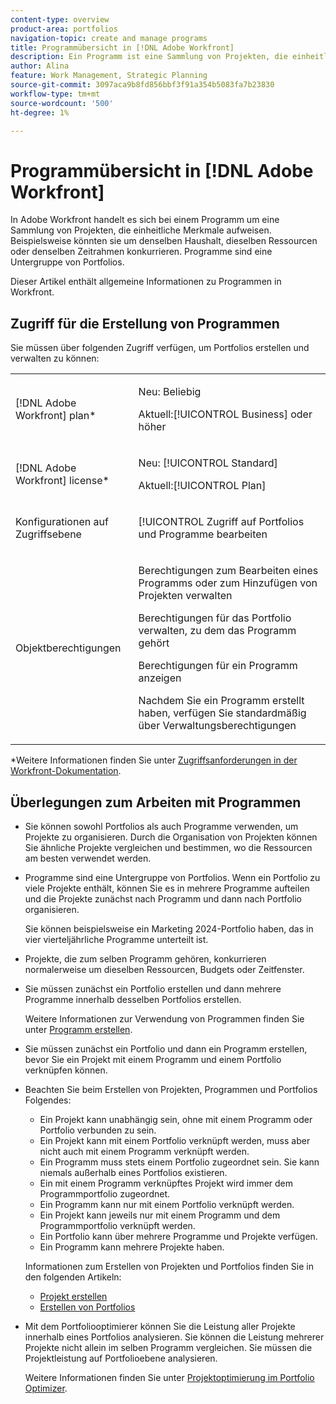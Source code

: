 ```yaml
---
content-type: overview
product-area: portfolios
navigation-topic: create and manage programs
title: Programmübersicht in [!DNL Adobe Workfront]
description: Ein Programm ist eine Sammlung von Projekten, die einheitliche Merkmale aufweisen. Diese Projekte konkurrieren normalerweise um dieselben Ressourcen, Budgets oder Zeitnischen. Programme sind eine Untergruppe von Portfolios. Sie können Projekte mit Programmen verknüpfen, bevor sie einem Portfolio hinzugefügt werden.
author: Alina
feature: Work Management, Strategic Planning
source-git-commit: 3097aca9b8fd856bbf3f91a354b5083fa7b23830
workflow-type: tm+mt
source-wordcount: '500'
ht-degree: 1%

---
```


# Programmübersicht in [!DNL Adobe Workfront]

<!-- Audited: 09/2024 -->

In Adobe Workfront handelt es sich bei einem Programm um eine Sammlung von Projekten, die einheitliche Merkmale aufweisen. Beispielsweise könnten sie um denselben Haushalt, dieselben Ressourcen oder denselben Zeitrahmen konkurrieren. Programme sind eine Untergruppe von Portfolios.

Dieser Artikel enthält allgemeine Informationen zu Programmen in Workfront.

## Zugriff für die Erstellung von Programmen

<!--leave the table uncollapsed as this article is about access-->

Sie müssen über folgenden Zugriff verfügen, um Portfolios erstellen und verwalten zu können:

<table style="table-layout:auto"> 
 <col> 
 <col> 
 <tbody> 
  <tr> 
   <td role="rowheader">[!DNL Adobe Workfront] plan*</td> 
   <td> <p>Neu: Beliebig</p>
   <p>Aktuell:[!UICONTROL Business] oder höher</p> </td> 
  </tr> 
  <tr> 
   <td role="rowheader">[!DNL Adobe Workfront] license*</td> 
   <td> <p>Neu: [!UICONTROL Standard]</p>
   <p>Aktuell:[!UICONTROL Plan] </p> </td> 
  </tr> 
  <tr> 
   <td role="rowheader">Konfigurationen auf Zugriffsebene</td> 
   <td> <p>[!UICONTROL Zugriff auf Portfolios und Programme bearbeiten</p>  </td> 
  </tr> 
  <tr> 
   <td role="rowheader">Objektberechtigungen</td> 
   <td> <p>Berechtigungen zum Bearbeiten eines Programms oder zum Hinzufügen von Projekten verwalten</p>
   <p>Berechtigungen für das Portfolio verwalten, zu dem das Programm gehört </p>
   <p>Berechtigungen für ein Programm anzeigen</p>
   <p>Nachdem Sie ein Programm erstellt haben, verfügen Sie standardmäßig über Verwaltungsberechtigungen</p> 
    </td> 
  </tr> 
 </tbody> 
</table>

*Weitere Informationen finden Sie unter [Zugriffsanforderungen in der Workfront-Dokumentation](/help/quicksilver/administration-and-setup/add-users/access-levels-and-object-permissions/access-level-requirements-in-documentation.md).


## Überlegungen zum Arbeiten mit Programmen

* Sie können sowohl Portfolios als auch Programme verwenden, um Projekte zu organisieren. Durch die Organisation von Projekten können Sie ähnliche Projekte vergleichen und bestimmen, wo die Ressourcen am besten verwendet werden.

* Programme sind eine Untergruppe von Portfolios. Wenn ein Portfolio zu viele Projekte enthält, können Sie es in mehrere Programme aufteilen und die Projekte zunächst nach Programm und dann nach Portfolio organisieren.

  Sie können beispielsweise ein Marketing 2024-Portfolio haben, das in vier vierteljährliche Programme unterteilt ist.

* Projekte, die zum selben Programm gehören, konkurrieren normalerweise um dieselben Ressourcen, Budgets oder Zeitfenster.

* Sie müssen zunächst ein Portfolio erstellen und dann mehrere Programme innerhalb desselben Portfolios erstellen.

  Weitere Informationen zur Verwendung von Programmen finden Sie unter [Programm erstellen](../../../manage-work/portfolios/create-and-manage-programs/create-program.md).

* Sie müssen zunächst ein Portfolio und dann ein Programm erstellen, bevor Sie ein Projekt mit einem Programm und einem Portfolio verknüpfen können.

* Beachten Sie beim Erstellen von Projekten, Programmen und Portfolios Folgendes:

   * Ein Projekt kann unabhängig sein, ohne mit einem Programm oder Portfolio verbunden zu sein.
   * Ein Projekt kann mit einem Portfolio verknüpft werden, muss aber nicht auch mit einem Programm verknüpft werden.
   * Ein Programm muss stets einem Portfolio zugeordnet sein. Sie kann niemals außerhalb eines Portfolios existieren.
   * Ein mit einem Programm verknüpftes Projekt wird immer dem Programmportfolio zugeordnet.
   * Ein Programm kann nur mit einem Portfolio verknüpft werden.
   * Ein Projekt kann jeweils nur mit einem Programm und dem Programmportfolio verknüpft werden.
   * Ein Portfolio kann über mehrere Programme und Projekte verfügen.
   * Ein Programm kann mehrere Projekte haben.

  Informationen zum Erstellen von Projekten und Portfolios finden Sie in den folgenden Artikeln:
   * [Projekt erstellen](/help/quicksilver/manage-work/projects/create-projects/create-project.md)
   * [Erstellen von Portfolios](/help/quicksilver/manage-work/portfolios/create-and-manage-portfolios/create-portfolios.md)


* Mit dem Portfoliooptimierer können Sie die Leistung aller Projekte innerhalb eines Portfolios analysieren. Sie können die Leistung mehrerer Projekte nicht allein im selben Programm vergleichen. Sie müssen die Projektleistung auf Portfolioebene analysieren.

  Weitere Informationen finden Sie unter [Projektoptimierung im Portfolio Optimizer](/help/quicksilver/manage-work/portfolios/portfolio-optimizer/optimize-projects-in-portfolio-optimizer.md).



